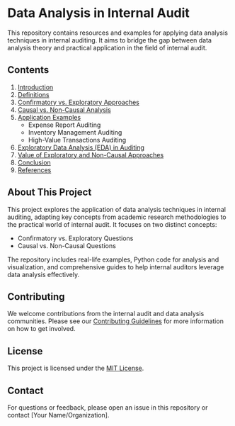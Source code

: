 # Data Analysis in Internal Audit

This repository contains resources and examples for applying data analysis techniques in internal auditing. It aims to bridge the gap between data analysis theory and practical application in the field of internal audit.

## Contents

1. [Introduction](./guide/01_introduction.md)
2. [Definitions](./guide/02_definitions.md)
3. [Confirmatory vs. Exploratory Approaches](./guide/03_confirmatory_exploratory_approaches.md)
4. [Causal vs. Non-Causal Analysis](./causal-vs-non-causal.md)
5. [Application Examples](./application-examples.md)
   - Expense Report Auditing
   - Inventory Management Auditing
   - High-Value Transactions Auditing
6. [Exploratory Data Analysis (EDA) in Auditing](./eda-in-auditing.md)
7. [Value of Exploratory and Non-Causal Approaches](./value-of-approaches.md)
8. [Conclusion](./conclusion.md)
9. [References](./references.md)

## About This Project

This project explores the application of data analysis techniques in internal auditing, adapting key concepts from academic research methodologies to the practical world of internal audit. It focuses on two distinct concepts:

- Confirmatory vs. Exploratory Questions
- Causal vs. Non-Causal Questions

The repository includes real-life examples, Python code for analysis and visualization, and comprehensive guides to help internal auditors leverage data analysis effectively.

## Contributing

We welcome contributions from the internal audit and data analysis communities. Please see our [Contributing Guidelines](./CONTRIBUTING.md) for more information on how to get involved.

## License

This project is licensed under the [MIT License](./LICENSE).

## Contact

For questions or feedback, please open an issue in this repository or contact [Your Name/Organization].